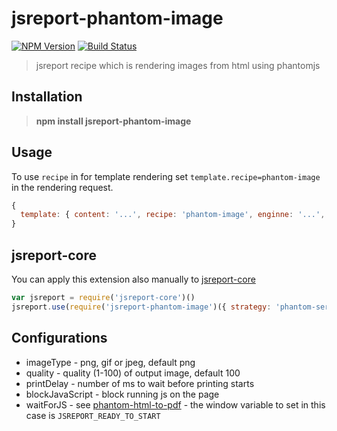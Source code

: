 # jsreport-phantom-image
[![NPM Version](http://img.shields.io/npm/v/jsreport-phantom-image.svg?style=flat-square)](https://npmjs.com/package/jsreport-phantom-image)
[![Build Status](https://travis-ci.org/jsreport/jsreport-phantom-image.png?branch=master)](https://travis-ci.org/jsreport/jsreport-phantom-image)

> jsreport recipe which is rendering images from html using phantomjs

## Installation

> **npm install jsreport-phantom-image**

## Usage
To use `recipe` in for template rendering set `template.recipe=phantom-image` in the rendering request.

```js
{
  template: { content: '...', recipe: 'phantom-image', enginne: '...', phantomImage: { ... } }
}
```

## jsreport-core
You can apply this extension also manually to [jsreport-core](https://github.com/jsreport/jsreport-core)

```js
var jsreport = require('jsreport-core')()
jsreport.use(require('jsreport-phantom-image')({ strategy: 'phantom-server' }))
```

## Configurations

- imageType - png, gif or jpeg, default png
- quality - quality (1-100) of output image, default 100
- printDelay - number of ms to wait before printing starts
- blockJavaScript - block running js on the page
- waitForJS - see [phantom-html-to-pdf](https://github.com/pofider/phantom-html-to-pdf) - the window variable to set in this case is `JSREPORT_READY_TO_START`
